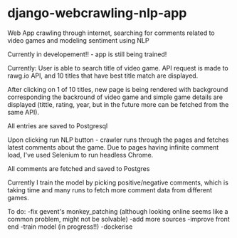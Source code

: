 # django-webcrawling-nlp-app
Web App crawling through internet, searching for comments related to video games and modeling sentiment using NLP

Currently in developement!! - app is still being trained!

Currently:
User is able to search title of video game. API request is made to rawg.io API, and 10 titles that have best title match are displayed. 

After clicking on 1 of 10 titles, new page is being rendered with background corresponding the backround of video game and simple game details are displayed (tittle, rating, year, but in the future more can be fetched from the same API).

All entries are saved to Postgresql

Upon clicking run NLP button - crawler runs through the pages and fetches latest comments about the game. Due to pages having infinite comment load, I've used Selenium to run headless Chrome. 

All comments are fetched and saved to Postgres

Currently I train the model by picking positive/negative comments, which is taking time and many runs to fetch more comment data from different games.



To do:
-fix gevent's monkey_patching (although looking online seems like a common problem, might not be solvable)
-add more sources 
-improve front end
-train model (in progress!!)
-dockerise 


